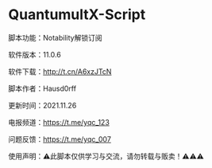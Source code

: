 # QuantumultX-Script

脚本功能：Notability解锁订阅

软件版本：11.0.6


软件下载：http://t.cn/A6xzJTcN

脚本作者：Hausd0rff

更新时间：2021.11.26

电报频道：https://t.me/yqc_123

问题反馈：https://t.me/yqc_007

使用声明：⚠️此脚本仅供学习与交流，请勿转载与贩卖！⚠️⚠️⚠️

